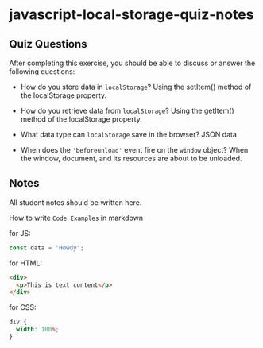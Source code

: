 # javascript-local-storage-quiz-notes

## Quiz Questions

After completing this exercise, you should be able to discuss or answer the following questions:

- How do you store data in `localStorage`?
  Using the setItem() method of the localStorage property.

- How do you retrieve data from `localStorage`?
  Using the getItem() method of the localStorage property.

- What data type can `localStorage` save in the browser?
  JSON data

- When does the `'beforeunload'` event fire on the `window` object?
  When the window, document, and its resources are about to be unloaded.

## Notes

All student notes should be written here.

How to write `Code Examples` in markdown

for JS:

```javascript
const data = 'Howdy';
```

for HTML:

```html
<div>
  <p>This is text content</p>
</div>
```

for CSS:

```css
div {
  width: 100%;
}
```
